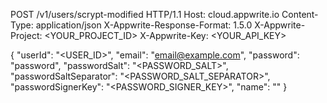 POST /v1/users/scrypt-modified HTTP/1.1
Host: cloud.appwrite.io
Content-Type: application/json
X-Appwrite-Response-Format: 1.5.0
X-Appwrite-Project: &lt;YOUR_PROJECT_ID&gt;
X-Appwrite-Key: &lt;YOUR_API_KEY&gt;

{
  "userId": "<USER_ID>",
  "email": "email@example.com",
  "password": "password",
  "passwordSalt": "<PASSWORD_SALT>",
  "passwordSaltSeparator": "<PASSWORD_SALT_SEPARATOR>",
  "passwordSignerKey": "<PASSWORD_SIGNER_KEY>",
  "name": "<NAME>"
}
